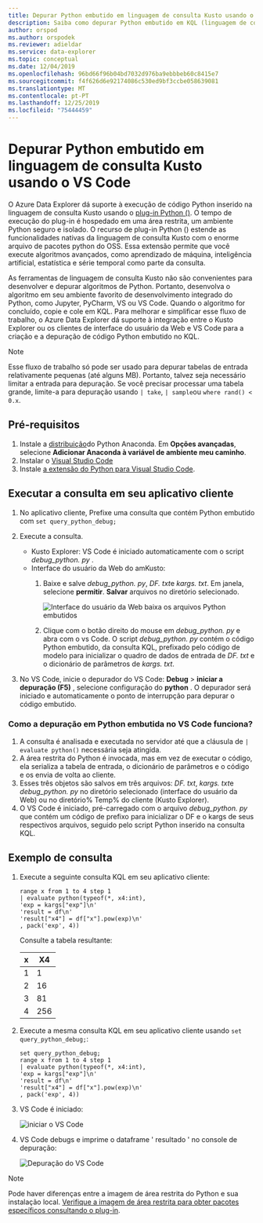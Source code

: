 ```yaml
---
title: Depurar Python embutido em linguagem de consulta Kusto usando o VS Code-Azure Data Explorer
description: Saiba como depurar Python embutido em KQL (linguagem de consulta Kusto) usando o VS Code.
author: orspod
ms.author: orspodek
ms.reviewer: adieldar
ms.service: data-explorer
ms.topic: conceptual
ms.date: 12/04/2019
ms.openlocfilehash: 96bd66f96b04bd7032d976ba9ebbbeb60c8415e7
ms.sourcegitcommit: f4f626d6e92174086c530ed9bf3ccbe058639081
ms.translationtype: MT
ms.contentlocale: pt-PT
ms.lasthandoff: 12/25/2019
ms.locfileid: "75444459"
---
```

# <a name="debug-kusto-query-language-inline-python-using-vs-code"></a>Depurar Python embutido em linguagem de consulta Kusto usando o VS Code

O Azure Data Explorer dá suporte à execução de código Python inserido na linguagem de consulta Kusto usando o [plug-in Python ()](/azure/kusto/query/pythonplugin). O tempo de execução do plug-in é hospedado em uma área restrita, um ambiente Python seguro e isolado. O recurso de plug-in Python () estende as funcionalidades nativas da linguagem de consulta Kusto com o enorme arquivo de pacotes python do OSS. Essa extensão permite que você execute algoritmos avançados, como aprendizado de máquina, inteligência artificial, estatística e série temporal como parte da consulta.

As ferramentas de linguagem de consulta Kusto não são convenientes para desenvolver e depurar algoritmos de Python. Portanto, desenvolva o algoritmo em seu ambiente favorito de desenvolvimento integrado do Python, como Jupyter, PyCharm, VS ou VS Code. Quando o algoritmo for concluído, copie e cole em KQL. Para melhorar e simplificar esse fluxo de trabalho, o Azure Data Explorer dá suporte à integração entre o Kusto Explorer ou os clientes de interface do usuário da Web e VS Code para a criação e a depuração de código Python embutido no KQL. 

> [!NOTE]
> Esse fluxo de trabalho só pode ser usado para depurar tabelas de entrada relativamente pequenas (até alguns MB). Portanto, talvez seja necessário limitar a entrada para depuração.  Se você precisar processar uma tabela grande, limite-a para depuração usando `| take`, `| sample`ou `where rand() < 0.x`.

## <a name="prerequisites"></a>Pré-requisitos

1. Instale a [distribuição](https://www.anaconda.com/distribution/#download-section)do Python Anaconda. Em **Opções avançadas**, selecione **Adicionar Anaconda à variável de ambiente meu caminho**.
2. Instalar o [Visual Studio Code](https://code.visualstudio.com/Download)
3. Instale [a extensão do Python para Visual Studio Code](https://marketplace.visualstudio.com/items?itemName=ms-python.python).

## <a name="run-your-query-in-your-client-application"></a>Executar a consulta em seu aplicativo cliente

1. No aplicativo cliente, Prefixe uma consulta que contém Python embutido com `set query_python_debug;`
1. Execute a consulta.
    * Kusto Explorer: VS Code é iniciado automaticamente com o script *debug_python. py* .
    * Interface do usuário da Web do amKusto: 
        1. Baixe e salve *debug_python. py*, *DF. txt*e *kargs. txt*. Em janela, selecione **permitir**. **Salvar** arquivos no diretório selecionado. 

            ![Interface do usuário da Web baixa os arquivos Python embutidos](media/debug-inline-python/webui-inline-python.png)

        1. Clique com o botão direito do mouse em *debug_python. py* e abra com o vs Code. 
        O script *debug_python. py* contém o código Python embutido, da consulta KQL, prefixado pelo código de modelo para inicializar o quadro de dados de entrada de *DF. txt* e o dicionário de parâmetros de *kargs. txt*.    
            
1. No VS Code, inicie o depurador do VS Code: **Debug** > **iniciar a depuração (F5)** , selecione configuração do **python** . O depurador será iniciado e automaticamente o ponto de interrupção para depurar o código embutido.

### <a name="how-does-inline-python-debugging-in-vs-code-work"></a>Como a depuração em Python embutida no VS Code funciona?

1. A consulta é analisada e executada no servidor até que a cláusula de `| evaluate python()` necessária seja atingida.
1. A área restrita do Python é invocada, mas em vez de executar o código, ela serializa a tabela de entrada, o dicionário de parâmetros e o código e os envia de volta ao cliente.
1. Esses três objetos são salvos em três arquivos: *DF. txt*, *kargs. txt*e *debug_python. py* no diretório selecionado (interface do usuário da Web) ou no diretório% Temp% do cliente (Kusto Explorer).
1. O VS Code é iniciado, pré-carregado com o arquivo *debug_python. py* que contém um código de prefixo para inicializar o DF e o kargs de seus respectivos arquivos, seguido pelo script Python inserido na consulta KQL.

## <a name="query-example"></a>Exemplo de consulta

1. Execute a seguinte consulta KQL em seu aplicativo cliente:

    ```kusto
    range x from 1 to 4 step 1
    | evaluate python(typeof(*, x4:int), 
    'exp = kargs["exp"]\n'
    'result = df\n'
    'result["x4"] = df["x"].pow(exp)\n'
    , pack('exp', 4))
    ```

    Consulte a tabela resultante:

    | x  | X4  |
    |---------|---------|
    | 1     |   1      |
    | 2     |   16      |
    | 3     |   81      |
    | 4     |    256     |
    
1. Execute a mesma consulta KQL em seu aplicativo cliente usando `set query_python_debug;`:

    ```kusto
    set query_python_debug;
    range x from 1 to 4 step 1
    | evaluate python(typeof(*, x4:int), 
    'exp = kargs["exp"]\n'
    'result = df\n'
    'result["x4"] = df["x"].pow(exp)\n'
    , pack('exp', 4))
    ```

1. VS Code é iniciado:

    ![iniciar o VS Code](media/debug-inline-python/launch-vs-code.png)

1. VS Code debugs e imprime o dataframe ' resultado ' no console de depuração:

    ![Depuração do VS Code](media/debug-inline-python/debug-vs-code.png)

> [!NOTE]
> Pode haver diferenças entre a imagem de área restrita do Python e sua instalação local. [Verifique a imagem de área restrita para obter pacotes específicos consultando o plug-in](https://github.com/Azure/azure-kusto-analytics-lib/blob/master/Utils/functions/get_modules_version.csl).
